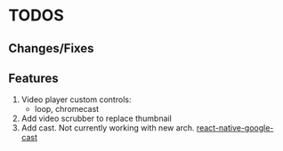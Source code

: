 # TODOS

## Changes/Fixes

## Features

1. Video player custom controls:
   - loop, chromecast
2. Add video scrubber to replace thumbnail
3. Add cast. Not currently working with new arch. [react-native-google-cast](https://react-native-google-cast.github.io/docs/components/CastButton)
